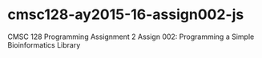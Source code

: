 # cmsc128-ay2015-16-assign002-js
CMSC 128 Programming Assignment 2
Assign 002: Programming a Simple Bioinformatics Library
